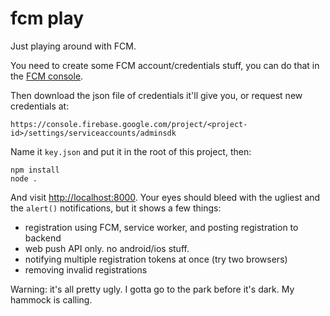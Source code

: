 # fcm play

Just playing around with FCM.

You need to create some FCM account/credentials stuff, you can do that in the [FCM console](https://console.firebase.google.com/).

Then download the json file of credentials it'll give you, or request new credentials at:

```
https://console.firebase.google.com/project/<project-id>/settings/serviceaccounts/adminsdk
```

Name it `key.json` and put it in the root of this project, then:

```
npm install
node .
```

And visit [http://localhost:8000](localhost:8000). Your eyes should bleed with the ugliest and the `alert()` notifications, but it shows a few things:

- registration using FCM, service worker, and posting registration to backend
- web push API only. no android/ios stuff.
- notifying multiple registration tokens at once (try two browsers)
- removing invalid registrations

Warning: it's all pretty ugly. I gotta go to the park before it's dark. My hammock is calling.
